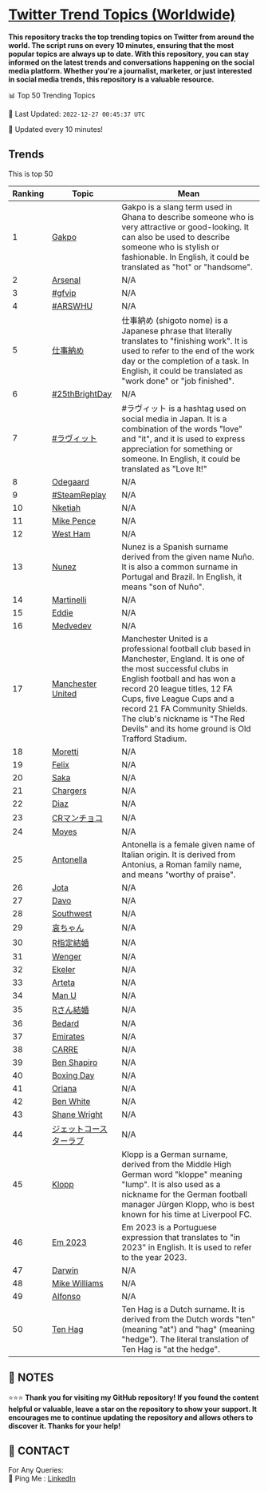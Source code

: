 [Twitter Trend Topics (Worldwide)](https://github.com/ErcinDedeoglu/Twitter-Trend-Topics)
==========

**This repository tracks the top trending topics on Twitter from around the world. 
The script runs on every 10 minutes, ensuring that the most popular topics are always up to date. 
With this repository, you can stay informed on the latest trends and conversations happening on the social media platform. 
Whether you're a journalist, marketer, or just interested in social media trends, this repository is a valuable resource.**


📊 Top 50 Trending Topics

📆 Last Updated: `2022-12-27 00:45:37 UTC`

🔧 Updated every 10 minutes!


## Trends

This is top 50

| Ranking | Topic | Mean |
| ------- | ------------ | ------------ |
| 1 | [Gakpo](http://twitter.com/search?q=Gakpo) | Gakpo is a slang term used in Ghana to describe someone who is very attractive or good-looking. It can also be used to describe someone who is stylish or fashionable. In English, it could be translated as "hot" or "handsome". |
| 2 | [Arsenal](http://twitter.com/search?q=Arsenal) | N/A |
| 3 | [#gfvip](http://twitter.com/search?q=%23gfvip) | N/A |
| 4 | [#ARSWHU](http://twitter.com/search?q=%23ARSWHU) | N/A |
| 5 | [仕事納め](http://twitter.com/search?q=%e4%bb%95%e4%ba%8b%e7%b4%8d%e3%82%81) | 仕事納め (shigoto nome) is a Japanese phrase that literally translates to "finishing work". It is used to refer to the end of the work day or the completion of a task. In English, it could be translated as "work done" or "job finished". |
| 6 | [#25thBrightDay](http://twitter.com/search?q=%2325thBrightDay) | N/A |
| 7 | [#ラヴィット](http://twitter.com/search?q=%23%e3%83%a9%e3%83%b4%e3%82%a3%e3%83%83%e3%83%88) | #ラヴィット is a hashtag used on social media in Japan. It is a combination of the words "love" and "it", and it is used to express appreciation for something or someone. In English, it could be translated as "Love It!" |
| 8 | [Odegaard](http://twitter.com/search?q=Odegaard) | N/A |
| 9 | [#SteamReplay](http://twitter.com/search?q=%23SteamReplay) | N/A |
| 10 | [Nketiah](http://twitter.com/search?q=Nketiah) | N/A |
| 11 | [Mike Pence](http://twitter.com/search?q=Mike+Pence) | N/A |
| 12 | [West Ham](http://twitter.com/search?q=West+Ham) | N/A |
| 13 | [Nunez](http://twitter.com/search?q=Nunez) | Nunez is a Spanish surname derived from the given name Nuño. It is also a common surname in Portugal and Brazil. In English, it means "son of Nuño". |
| 14 | [Martinelli](http://twitter.com/search?q=Martinelli) | N/A |
| 15 | [Eddie](http://twitter.com/search?q=Eddie) | N/A |
| 16 | [Medvedev](http://twitter.com/search?q=Medvedev) | N/A |
| 17 | [Manchester United](http://twitter.com/search?q=Manchester+United) | Manchester United is a professional football club based in Manchester, England. It is one of the most successful clubs in English football and has won a record 20 league titles, 12 FA Cups, five League Cups and a record 21 FA Community Shields. The club's nickname is "The Red Devils" and its home ground is Old Trafford Stadium. |
| 18 | [Moretti](http://twitter.com/search?q=Moretti) | N/A |
| 19 | [Felix](http://twitter.com/search?q=Felix) | N/A |
| 20 | [Saka](http://twitter.com/search?q=Saka) | N/A |
| 21 | [Chargers](http://twitter.com/search?q=Chargers) | N/A |
| 22 | [Diaz](http://twitter.com/search?q=Diaz) | N/A |
| 23 | [CRマンチョコ](http://twitter.com/search?q=CR%e3%83%9e%e3%83%b3%e3%83%81%e3%83%a7%e3%82%b3) | N/A |
| 24 | [Moyes](http://twitter.com/search?q=Moyes) | N/A |
| 25 | [Antonella](http://twitter.com/search?q=Antonella) | Antonella is a female given name of Italian origin. It is derived from Antonius, a Roman family name, and means "worthy of praise". |
| 26 | [Jota](http://twitter.com/search?q=Jota) | N/A |
| 27 | [Davo](http://twitter.com/search?q=Davo) | N/A |
| 28 | [Southwest](http://twitter.com/search?q=Southwest) | N/A |
| 29 | [哀ちゃん](http://twitter.com/search?q=%e5%93%80%e3%81%a1%e3%82%83%e3%82%93) | N/A |
| 30 | [R指定結婚](http://twitter.com/search?q=R%e6%8c%87%e5%ae%9a%e7%b5%90%e5%a9%9a) | N/A |
| 31 | [Wenger](http://twitter.com/search?q=Wenger) | N/A |
| 32 | [Ekeler](http://twitter.com/search?q=Ekeler) | N/A |
| 33 | [Arteta](http://twitter.com/search?q=Arteta) | N/A |
| 34 | [Man U](http://twitter.com/search?q=Man+U) | N/A |
| 35 | [Rさん結婚](http://twitter.com/search?q=R%e3%81%95%e3%82%93%e7%b5%90%e5%a9%9a) | N/A |
| 36 | [Bedard](http://twitter.com/search?q=Bedard) | N/A |
| 37 | [Emirates](http://twitter.com/search?q=Emirates) | N/A |
| 38 | [CARRE](http://twitter.com/search?q=CARRE) | N/A |
| 39 | [Ben Shapiro](http://twitter.com/search?q=Ben+Shapiro) | N/A |
| 40 | [Boxing Day](http://twitter.com/search?q=Boxing+Day) | N/A |
| 41 | [Oriana](http://twitter.com/search?q=Oriana) | N/A |
| 42 | [Ben White](http://twitter.com/search?q=Ben+White) | N/A |
| 43 | [Shane Wright](http://twitter.com/search?q=Shane+Wright) | N/A |
| 44 | [ジェットコースターラブ](http://twitter.com/search?q=%e3%82%b8%e3%82%a7%e3%83%83%e3%83%88%e3%82%b3%e3%83%bc%e3%82%b9%e3%82%bf%e3%83%bc%e3%83%a9%e3%83%96) | N/A |
| 45 | [Klopp](http://twitter.com/search?q=Klopp) | Klopp is a German surname, derived from the Middle High German word "kloppe" meaning "lump". It is also used as a nickname for the German football manager Jürgen Klopp, who is best known for his time at Liverpool FC. |
| 46 | [Em 2023](http://twitter.com/search?q=Em+2023) | Em 2023 is a Portuguese expression that translates to "in 2023" in English. It is used to refer to the year 2023. |
| 47 | [Darwin](http://twitter.com/search?q=Darwin) | N/A |
| 48 | [Mike Williams](http://twitter.com/search?q=Mike+Williams) | N/A |
| 49 | [Alfonso](http://twitter.com/search?q=Alfonso) | N/A |
| 50 | [Ten Hag](http://twitter.com/search?q=Ten+Hag) | Ten Hag is a Dutch surname. It is derived from the Dutch words "ten" (meaning "at") and "hag" (meaning "hedge"). The literal translation of Ten Hag is "at the hedge". |




## 📝 NOTES

⭐⭐⭐ **Thank you for visiting my GitHub repository! If you found the content helpful or valuable, leave a star on the repository to show your support. It encourages me to continue updating the repository and allows others to discover it. Thanks for your help!**

## 📨 CONTACT

 For Any Queries:  
            🏓 Ping Me : [LinkedIn](https://www.linkedin.com/in/ercindedeoglu/)